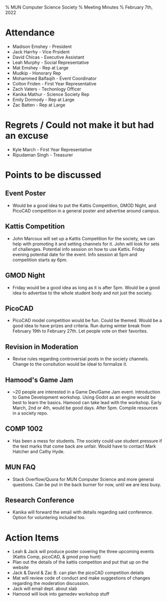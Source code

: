 % MUN Computer Science Society
% Meeting Minutes
% February 7th, 2022

# Attendance

* Madison Emshey - President
* Jack Harrhy - Vice Prsident
* David Chicas -  Executive Assistant
* Leah Murphy - Social Representative
* Mat Emshey - Rep at Large
* Mudkip - Honorary Rep
* Mohammed Balfaqih - Event Coordinator
* Colton Friden - First Year Representative
* Zach Vaters - Techonlogy Officer
* Kanika Mathur - Science Society Rep
* Emily Dormody - Rep at Large
* Zac Batten - Rep at Large

# Regrets / Could not make it but had an excuse

* Kyle March - First Year Representative
* Ripudaman Singh - Treasurer

# Points to be discussed

## Event Poster

* Would be a good idea to put the Kattis Competition, GMOD Night, and PicoCAD competition in a general poster and advertise around campus.

## Kattis Competition

* John Marcoux will set up a Kattis Competition for the society, we can help with promoting it and setting channels for it. John will look for sets of challenges. Potential info session on how to use Kattis. Friday evening potential date for the event. Info session at 5pm and competition starts ay 6pm.

## GMOD Night

* Friday would be a good idea as long as it is after 5pm. Would be a good idea to advertise to the whole student body and not just the society.

## PicoCAD

* PicoCAD model competition would be fun. Could be themed. Would be a good idea to have prizes and criteria. Run during winter break from February 19th to February 27th. Let people vote on their favorites.

## Revision in Moderation

* Revise rules regarding controversial posts in the society channels. Change to the consitution would be ideal to formalize it.

## Hamood's Game Jam

* ~20 people are interested in a Game Dev/Game Jam event. Introduction to Game Development workshop. Using Godot as an engine would be best to learn the basics. Hamood can take lead with the workshop. Early March, 2nd or 4th, would be good days. After 5pm. Compile resources in a society repo.

## COMP 1002

* Has been a mess for students. The society could use student pressure if the test marks that come back are unfair. Would have to contact Mark Hatcher and Cathy Hyde.

## MUN FAQ

* Stack Overflow/Quora for MUN Computer Science and more general questions. Can be put in the back burner for now, until we are less busy.

## Research Conference

* Kanika will forward the email with details regarding said conference. Option for voluntering included too.

# Action Items

* Leah & Jack will produce poster covering the three upcoming events (Kattis Comp, picoCAD, & gmod prop hunt)
* Plan out the details of the kattis competiton and put that up on the website
* Jack & David & Zac B. can plan the picoCAD competition details
* Mat will review code of conduct and make suggestions of changes regarding the moderation discussion.
* Jack will email dept. about slab
* Hamood will look into gamedev workshop stuff
